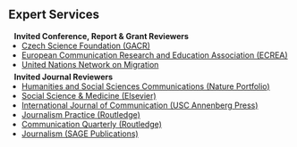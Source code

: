 ## Expert Services

<h4 style="margin:0 10px 0;">Invited Conference, Report & Grant Reviewers</h4>

<ul style="margin:0 0 5px;">
  <li><a href="https://gacr.cz/en/"><autocolor>Czech Science Foundation (GACR)</autocolor></a></li> 
  <li><a href="https://ecrea.eu/"><autocolor>European Communication Research and Education Association (ECREA)</autocolor></a></li>
  <li><a href="https://migrationnetwork.un.org/"><autocolor>United Nations Network on Migration</autocolor></a></li>
</ul>

<h4 style="margin:0 10px 0;">Invited Journal Reviewers</h4>

<ul style="margin:0 0 20px;">
  <li><a href="https://www.nature.com/palcomms/"><autocolor>Humanities and Social Sciences Communications (Nature Portfolio)</autocolor></a></li>
  <li><a href="https://www.sciencedirect.com/journal/social-science-and-medicine"><autocolor>Social Science & Medicine (Elsevier)</autocolor></a></li>
  <li><a href="https://ijoc.org/index.php/ijoc"><autocolor>International Journal of Communication (USC Annenberg Press)</autocolor></a></li>
  <li><a href="https://www.tandfonline.com/journals/rjop20"><autocolor>Journalism Practice (Routledge)</autocolor></a></li>
  <li><a href="https://www.tandfonline.com/journals/rcqu20"><autocolor>Communication Quarterly (Routledge)</autocolor></a></li>
     <li><a href="https://journals.sagepub.com/home/jou"><autocolor>Journalism (SAGE Publications)</autocolor></a></li>
</ul>

